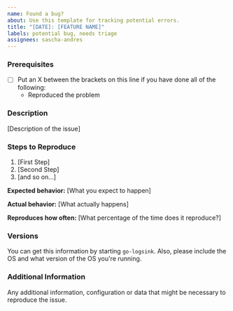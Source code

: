 ```yaml
---
name: Found a bug?
about: Use this template for tracking potential errors.
title: "[DATE]: [FEATURE NAME]"
labels: potential bug, needs triage
assignees: sascha-andres
---
```

<!--

Have you read go-logsinks's Code of Conduct? By filing an Issue, you are expected to comply with it, including treating everyone with respect

-->

### Prerequisites

* [ ] Put an X between the brackets on this line if you have done all of the following:
    * Reproduced the problem

### Description

[Description of the issue]

### Steps to Reproduce

1. [First Step]
2. [Second Step]
3. [and so on...]

**Expected behavior:** [What you expect to happen]

**Actual behavior:** [What actually happens]

**Reproduces how often:** [What percentage of the time does it reproduce?]

### Versions

You can get this information by starting `go-logsink`. Also, please include the OS and what version of the OS you're running.

### Additional Information

Any additional information, configuration or data that might be necessary to reproduce the issue.
